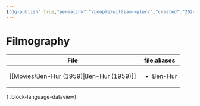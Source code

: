 ```yaml
---
{"dg-publish":true,"permalink":"/people/william-wyler/","created":"2024-06-17","updated":"2024-06-17"}
---
```



# Filmography

| File                                         | file.aliases              |
| -------------------------------------------- | ------------------------- |
| [[Movies/Ben-Hur (1959)\|Ben-Hur (1959)]] | <ul><li>Ben-Hur</li></ul> |

{ .block-language-dataview}
